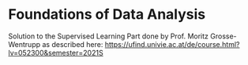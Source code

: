 # Foundations of Data Analysis
Solution to the Supervised Learning Part done by Prof. Moritz Grosse-Wentrupp as described here: https://ufind.univie.ac.at/de/course.html?lv=052300&semester=2021S

